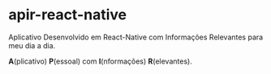 # apir-react-native
Aplicativo Desenvolvido em React-Native com Informações Relevantes para meu dia a dia.

**A**(plicativo) **P**(essoal) com **I**(nformações) **R**(elevantes).
